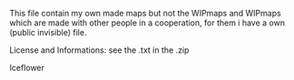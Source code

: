 This file contain my own made maps but not the WIPmaps and WIPmaps which are made with other people in a cooperation, for them i have a own (public invisible) file.

License and Informations: see the .txt in the .zip


Iceflower